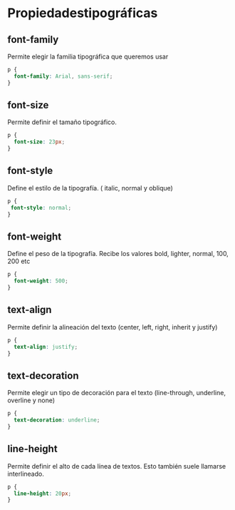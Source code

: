 # Propiedadestipográficas
## font-family
Permite elegir la familia tipográfica que queremos usar

```css
p {
  font-family: Arial, sans-serif;
}
```

## font-size
Permite definir el tamaño tipográfico. 
```css
p {
  font-size: 23px;
}
```

## font-style
Define el estilo de la tipografía. ( italic, normal y oblique)
```css
p {
 font-style: normal;
}
```

## font-weight
Define el peso de la tipografía. Recibe los valores bold, lighter, normal, 100, 200 etc
```css
p {
  font-weight: 500;
}
```

## text-align
Permite definir la alineación del texto
(center, left, right, inherit y justify)

```css
p {
  text-align: justify;
}

```

## text-decoration
Permite elegir un tipo de decoración para el texto
(line-through, underline, overline y none)
```css
p {
  text-decoration: underline;
}
```

## line-height
Permite definir el alto de cada línea de textos. Esto también suele llamarse interlineado.
```css
p {
  line-height: 20px;
}
```